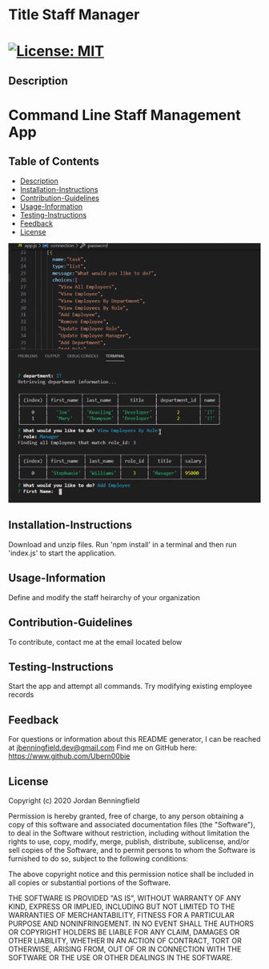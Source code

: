 
  # Title Staff Manager
 [![License: MIT](https://img.shields.io/badge/License-MIT-blue.svg)](https://opensource.org/licenses/MIT)
===========================================
  ## Description
  Command Line Staff Management App
===========================================
  ## Table of Contents
  - [Description](#Description)
  - [Installation-Instructions](#Installation-Instructions)
  - [Contribution-Guidelines](#Contribution-Guidelines)
  - [Usage-Information](#Usage-Information)
  - [Testing-Instructions](#Testing-Instructions)
  - [Feedback](#Feedback)
  - [License](#License)

[![STAFF MANAGER DEMO](./Assets/demo.PNG)](https://drive.google.com/file/d/1tmjQw0tBA1dRCBBC6ZKZ-o5EoF8eNIp3/view "Demo")


  ## Installation-Instructions
  Download and unzip files. Run 'npm install' in a terminal and then run 'index.js' to start the application.

  ## Usage-Information
  Define and modify the staff heirarchy of your organization

  ## Contribution-Guidelines
  To contribute, contact me at the email located below

  ## Testing-Instructions
  Start the app and attempt all commands. Try modifying existing employee records

  ## Feedback 
  For questions or information about this README generator, I can be reached at jbenningfield.dev@gmail.com 
  Find me on GitHub here: https://www.github.com/Ubern00bie
  
  ## License
  Copyright (c) 2020 Jordan Benningfield

Permission is hereby granted, free of charge, to any person obtaining a copy
of this software and associated documentation files (the "Software"), to deal
in the Software without restriction, including without limitation the rights
to use, copy, modify, merge, publish, distribute, sublicense, and/or sell
copies of the Software, and to permit persons to whom the Software is
furnished to do so, subject to the following conditions:

The above copyright notice and this permission notice shall be included in all
copies or substantial portions of the Software.

THE SOFTWARE IS PROVIDED "AS IS", WITHOUT WARRANTY OF ANY KIND, EXPRESS OR
IMPLIED, INCLUDING BUT NOT LIMITED TO THE WARRANTIES OF MERCHANTABILITY,
FITNESS FOR A PARTICULAR PURPOSE AND NONINFRINGEMENT. IN NO EVENT SHALL THE
AUTHORS OR COPYRIGHT HOLDERS BE LIABLE FOR ANY CLAIM, DAMAGES OR OTHER
LIABILITY, WHETHER IN AN ACTION OF CONTRACT, TORT OR OTHERWISE, ARISING FROM,
OUT OF OR IN CONNECTION WITH THE SOFTWARE OR THE USE OR OTHER DEALINGS IN THE
SOFTWARE.

